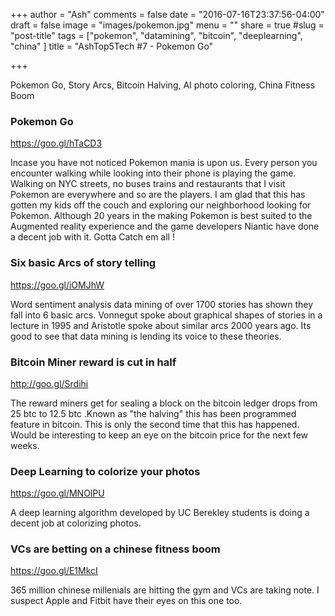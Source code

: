 +++
author = "Ash"
comments = false
date = "2016-07-16T23:37:56-04:00"
draft = false
image = "images/pokemon.jpg"
menu = ""
share = true
#slug = "post-title"
tags = ["pokemon", "datamining", "bitcoin", "deeplearning", "china" ]
title = "AshTop5Tech #7 - Pokemon Go"

+++

Pokemon Go, Story Arcs, Bitcoin Halving,  AI photo coloring, China
Fitness Boom

<!--more-->

### Pokemon Go
<https://goo.gl/hTaCD3>

Incase you have not noticed Pokemon mania  is upon us. Every person you
encounter walking while looking into their phone is playing the game.
Walking on NYC streets, no buses trains and restaurants that I visit
Pokemon are everywhere and so are the players. I am glad that this has
gotten my kids off the couch and exploring our neighborhood looking for
Pokemon.  Although 20 years in the making Pokemon is best suited to the
Augmented reality experience and the game developers Niantic have done a
decent job with it. Gotta Catch em all !

### Six basic Arcs of story telling
<https://goo.gl/iOMJhW>

Word sentiment analysis  data mining of over 1700 stories has shown they
fall into 6 basic arcs. Vonnegut spoke about graphical shapes of stories
in a lecture in 1995 and Aristotle spoke about similar arcs 2000 years
ago. Its good to see that data mining is lending its voice to these
theories. 

### Bitcoin Miner reward is cut in half
<http://goo.gl/Srdihi>

The reward miners get for sealing a block on the bitcoin ledger drops
from 25 btc to 12.5 btc .Known as "the halving" this has been programmed
feature  in bitcoin. This is only the second time that this has
happened. Would be interesting to keep an eye on the bitcoin price for
the next few weeks.

### Deep Learning to colorize your photos
<https://goo.gl/MNOlPU>

A deep learning algorithm developed by UC Berekley students is doing a
decent job at colorizing photos. 

### VCs are betting on a chinese fitness boom
<https://goo.gl/E1MkcI>

365 million chinese  millenials are hitting the gym and VCs are taking
note. I suspect Apple and Fitbit have their eyes on this one too.

